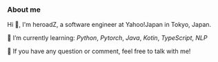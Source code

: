 ### About me 
Hi 👋, I'm heroadZ, a software engineer at Yahoo!Japan in Tokyo, Japan.  

🌱 I’m currently learning: _Python_, _Pytorch_, _Java_, _Kotin_, _TypeScript_, _NLP_

💬 If you have any question or comment, feel free to talk with me!




<!--
**HeroadZ/HeroadZ** is a ✨ _special_ ✨ repository because its `README.md` (this file) appears on your GitHub profile.

Here are some ideas to get you started:

- 🔭 I’m currently studing on ...
- 🌱 I’m currently learning ...
- 👯 I’m looking to collaborate on ...
- 🤔 I’m looking for help with ...
- 💬 Ask me about ...
- 📫 How to reach me: ...
- 😄 Pronouns: ...
- ⚡ Fun fact: ...
-->
